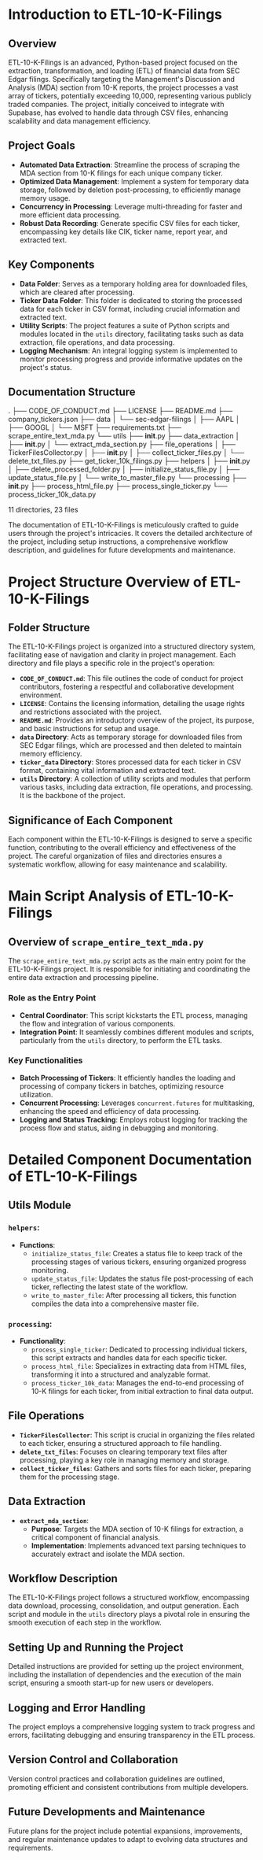 # Introduction to ETL-10-K-Filings

## Overview

ETL-10-K-Filings is an advanced, Python-based project focused on the extraction, transformation, and loading (ETL) of financial data from SEC Edgar filings. Specifically targeting the Management's Discussion and Analysis (MDA) section from 10-K reports, the project processes a vast array of tickers, potentially exceeding 10,000, representing various publicly traded companies. The project, initially conceived to integrate with Supabase, has evolved to handle data through CSV files, enhancing scalability and data management efficiency.

## Project Goals

- **Automated Data Extraction**: Streamline the process of scraping the MDA section from 10-K filings for each unique company ticker.
- **Optimized Data Management**: Implement a system for temporary data storage, followed by deletion post-processing, to efficiently manage memory usage.
- **Concurrency in Processing**: Leverage multi-threading for faster and more efficient data processing.
- **Robust Data Recording**: Generate specific CSV files for each ticker, encompassing key details like CIK, ticker name, report year, and extracted text.

## Key Components

- **Data Folder**: Serves as a temporary holding area for downloaded files, which are cleared after processing.
- **Ticker Data Folder**: This folder is dedicated to storing the processed data for each ticker in CSV format, including crucial information and extracted text.
- **Utility Scripts**: The project features a suite of Python scripts and modules located in the `utils` directory, facilitating tasks such as data extraction, file operations, and data processing.
- **Logging Mechanism**: An integral logging system is implemented to monitor processing progress and provide informative updates on the project's status.

## Documentation Structure

.
├── CODE_OF_CONDUCT.md
├── LICENSE
├── README.md
├── company_tickers.json
├── data
│   └── sec-edgar-filings
│       ├── AAPL
│       ├── GOOGL
│       └── MSFT
├── requirements.txt
├── scrape_entire_text_mda.py
└── utils
    ├── __init__.py
    ├── data_extraction
    │   ├── __init__.py
    │   └── extract_mda_section.py
    ├── file_operations
    │   ├── TickerFilesCollector.py
    │   ├── __init__.py
    │   ├── collect_ticker_files.py
    │   └── delete_txt_files.py
    ├── get_ticker_10k_filings.py
    ├── helpers
    │   ├── __init__.py
    │   ├── delete_processed_folder.py
    │   ├── initialize_status_file.py
    │   ├── update_status_file.py
    │   └── write_to_master_file.py
    └── processing
        ├── __init__.py
        ├── process_html_file.py
        ├── process_single_ticker.py
        └── process_ticker_10k_data.py

11 directories, 23 files

The documentation of ETL-10-K-Filings is meticulously crafted to guide users through the project's intricacies. It covers the detailed architecture of the project, including setup instructions, a comprehensive workflow description, and guidelines for future developments and maintenance.

# Project Structure Overview of ETL-10-K-Filings

## Folder Structure

The ETL-10-K-Filings project is organized into a structured directory system, facilitating ease of navigation and clarity in project management. Each directory and file plays a specific role in the project's operation:

- **`CODE_OF_CONDUCT.md`**: This file outlines the code of conduct for project contributors, fostering a respectful and collaborative development environment.
- **`LICENSE`**: Contains the licensing information, detailing the usage rights and restrictions associated with the project.
- **`README.md`**: Provides an introductory overview of the project, its purpose, and basic instructions for setup and usage.
- **`data` Directory**: Acts as temporary storage for downloaded files from SEC Edgar filings, which are processed and then deleted to maintain memory efficiency.
- **`ticker_data` Directory**: Stores processed data for each ticker in CSV format, containing vital information and extracted text.
- **`utils` Directory**: A collection of utility scripts and modules that perform various tasks, including data extraction, file operations, and processing. It is the backbone of the project.

## Significance of Each Component

Each component within the ETL-10-K-Filings is designed to serve a specific function, contributing to the overall efficiency and effectiveness of the project. The careful organization of files and directories ensures a systematic workflow, allowing for easy maintenance and scalability.

# Main Script Analysis of ETL-10-K-Filings

## Overview of `scrape_entire_text_mda.py`

The `scrape_entire_text_mda.py` script acts as the main entry point for the ETL-10-K-Filings project. It is responsible for initiating and coordinating the entire data extraction and processing pipeline.

### Role as the Entry Point

- **Central Coordinator**: This script kickstarts the ETL process, managing the flow and integration of various components.
- **Integration Point**: It seamlessly combines different modules and scripts, particularly from the `utils` directory, to perform the ETL tasks.

### Key Functionalities

- **Batch Processing of Tickers**: It efficiently handles the loading and processing of company tickers in batches, optimizing resource utilization.
- **Concurrent Processing**: Leverages `concurrent.futures` for multitasking, enhancing the speed and efficiency of data processing.
- **Logging and Status Tracking**: Employs robust logging for tracking the process flow and status, aiding in debugging and monitoring.

# Detailed Component Documentation of ETL-10-K-Filings

## Utils Module

### `helpers`:

- **Functions**:
  - `initialize_status_file`: Creates a status file to keep track of the processing stages of various tickers, ensuring organized progress monitoring.
  - `update_status_file`: Updates the status file post-processing of each ticker, reflecting the latest state of the workflow.
  - `write_to_master_file`: After processing all tickers, this function compiles the data into a comprehensive master file.

### `processing`:

- **Functionality**:
  - `process_single_ticker`: Dedicated to processing individual tickers, this script extracts and handles data for each specific ticker.
  - `process_html_file`: Specializes in extracting data from HTML files, transforming it into a structured and analyzable format.
  - `process_ticker_10k_data`: Manages the end-to-end processing of 10-K filings for each ticker, from initial extraction to final data output.

## File Operations

- **`TickerFilesCollector`**: This script is crucial in organizing the files related to each ticker, ensuring a structured approach to file handling.
- **`delete_txt_files`**: Focuses on clearing temporary text files after processing, playing a key role in managing memory and storage.
- **`collect_ticker_files`**: Gathers and sorts files for each ticker, preparing them for the processing stage.

## Data Extraction

- **`extract_mda_section`**:
  - **Purpose**: Targets the MDA section of 10-K filings for extraction, a critical component of financial analysis.
  - **Implementation**: Implements advanced text parsing techniques to accurately extract and isolate the MDA section.

## Workflow Description

The ETL-10-K-Filings project follows a structured workflow, encompassing data download, processing, consolidation, and output generation. Each script and module in the `utils` directory plays a pivotal role in ensuring the smooth execution of each step in the workflow.

## Setting Up and Running the Project

Detailed instructions are provided for setting up the project environment, including the installation of dependencies and the execution of the main script, ensuring a smooth start-up for new users or developers.

## Logging and Error Handling

The project employs a comprehensive logging system to track progress and errors, facilitating debugging and ensuring transparency in the ETL process.

## Version Control and Collaboration

Version control practices and collaboration guidelines are outlined, promoting efficient and consistent contributions from multiple developers.

## Future Developments and Maintenance

Future plans for the project include potential expansions, improvements, and regular maintenance updates to adapt to evolving data structures and requirements.
